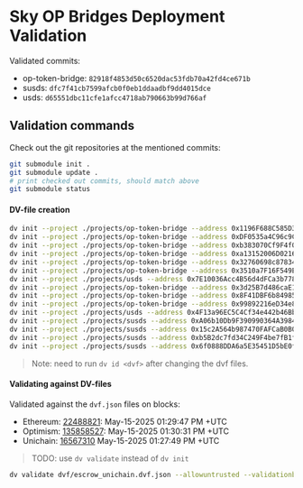 # Sky OP Bridges Deployment Validation


Validated commits:

- op-token-bridge: `82918f4853d50c6520dac53fdb70a42fd4ce671b`
- susds: `dfc7f41cb7599afcb0f0eb1ddaadbf9dd4015dce`
- usds: `d65551dbc11cfe1afcc4718ab790663b99d766af`


## Validation commands

Check out the git repositories at the mentioned commits:

```bash
git submodule init .
git submodule update .
# print checked out commits, should match above
git submodule status
```

#### DV-file creation


```bash
dv init --project ./projects/op-token-bridge --address 0x1196F688C585D3E5C895Ef8954FFB0dCDAfc566A --contractname Escrow escrow_unichain.dvf.json --chainid 1 --initblock 22488821
dv init --project ./projects/op-token-bridge --address 0xDF0535a4C96c9Cd8921d8FeC92A7680b281681d2 --contractname ERC1967Proxy --implementation L1TokenBridge l1Bridge_unichain.dvf.json --chainid 1 --initblock 22488821
dv init --project ./projects/op-token-bridge --address 0xb383070Cf9F4f01C3a2cfD0ef6da4BC057b429b7 --contractname L1GovernanceRelay l1GovRelay_unichain.dvf.json --chainid 1 --initblock 22488821
dv init --project ./projects/op-token-bridge --address 0xa13152006D0216Fe4627a0D3B006087A6a55D752 --contractname ERC1967Proxy --implementation L2TokenBridge l2Bridge_unichain.dvf.json --chainid 130 --initblock 16567310
dv init --project ./projects/op-token-bridge --address 0x32760698c87834c02ED9AFF2d4FC3e16c029B936 --contractname L2TokenBridgeSpell l2BridgeSpell_unichain.dvf.json --chainid 130 --initblock 16567310
dv init --project ./projects/op-token-bridge --address 0x3510a7F16F549EcD0Ef018DE0B3c2ad7c742990f --contractname L2GovernanceRelay l2GovRelay_unichain.dvf.json --chainid 130 --initblock 16567310
dv init --project ./projects/usds --address 0x7E10036Acc4B56d4dFCa3b77810356CE52313F9C --contractname ERC1967Proxy --implementation Usds l2Usds_unichain.dvf.json --chainid 130 --initblock 16567310
dv init --project ./projects/op-token-bridge --address 0x3d25B7d486caE1810374d37A48BCf0963c9B8057 --contractname ERC1967Proxy --implementation L1TokenBridge l1Bridge_op.dvf.json --chainid 1 --initblock 22488821
dv init --project ./projects/op-token-bridge --address 0x8F41DBF6b8498561Ce1d73AF16CD9C0d8eE20ba6 --contractname ERC1967Proxy --implementation L2TokenBridge l2Bridge_op.dvf.json --chainid 10 --initblock 135858527
dv init --project ./projects/op-token-bridge --address 0x99892216eD34e8FD924A1dBC758ceE61a9109409 --contractname L2TokenBridgeSpell l2BridgeSpell_op.dvf.json --chainid 10 --initblock 135858527
dv init --project ./projects/usds --address 0x4F13a96EC5C4Cf34e442b46Bbd98a0791F20edC3 --contractname ERC1967Proxy --implementation Usds l2Usds_op.dvf.json --chainid 10 --initblock 135858527
dv init --project ./projects/susds --address 0xA06b10Db9F390990364A3984C04FaDf1c13691b5 --contractname ERC1967Proxy --implementation SUsds sUsds_unichain.dvf.json --chainid 130 --initblock 16567310
dv init --project ./projects/susds --address 0x15c2A564b987470FAFCaB0B036029532bd168E10 --contractname SUsds sUsds_impl_unichain.dvf.json --chainid 130 --initblock 16567310
dv init --project ./projects/susds --address 0xb5B2dc7fd34C249F4be7fB1fCea07950784229e0 --contractname ERC1967Proxy --implementation SUsds sUsds_op.dvf.json --chainid 10 --initblock 135858527
dv init --project ./projects/susds --address 0x6f0888DDA6a5E35451D5bE0fABb20171715788B3 --contractname SUsds sUsds_impl_op.dvf.json --chainid 10 --initblock 135858527
```

> Note: need to run `dv id <dvf>` after changing the dvf files.


#### Validating against DV-files

Validated against the `dvf.json` files on blocks:

- Ethereum: [22488821](https://etherscan.io/block/22488821): May-15-2025 01:29:47 PM +UTC
- Optimism: [135858527](https://optimistic.etherscan.io/block/135858527): May-15-2025 01:30:31 PM +UTC
- Unichain: [16567310](https://uniscan.xyz/block/16567310) May-15-2025 01:27:49 PM +UTC

> TODO: use `dv validate` instead of `dv init`

```bash
dv validate dvf/escrow_unichain.dvf.json --allowuntrusted --validationblock 22488821
```
